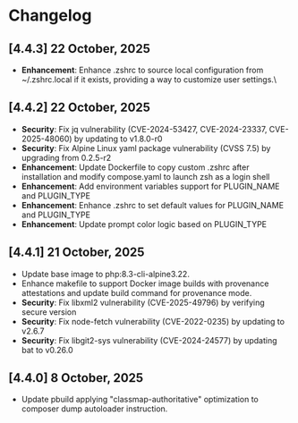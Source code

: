 # Changelog

## [4.4.3] 22 October, 2025

- **Enhancement**: Enhance .zshrc to source local configuration from ~/.zshrc.local if it exists, providing a way to customize user settings.\

## [4.4.2] 22 October, 2025

- **Security**: Fix jq vulnerability (CVE-2024-53427, CVE-2024-23337, CVE-2025-48060) by updating to v1.8.0-r0
- **Security**: Fix Alpine Linux yaml package vulnerability (CVSS 7.5) by upgrading from 0.2.5-r2
- **Enhancement**: Update Dockerfile to copy custom .zshrc after installation and modify compose.yaml to launch zsh as a login shell
- **Enhancement**: Add environment variables support for PLUGIN_NAME and PLUGIN_TYPE
- **Enhancement**: Enhance .zshrc to set default values for PLUGIN_NAME and PLUGIN_TYPE
- **Enhancement**: Update prompt color logic based on PLUGIN_TYPE

## [4.4.1] 21 October, 2025

- Update base image to php:8.3-cli-alpine3.22.
- Enhance makefile to support Docker image builds with provenance attestations and update build command for provenance mode.
- **Security**: Fix libxml2 vulnerability (CVE-2025-49796) by verifying secure version
- **Security**: Fix node-fetch vulnerability (CVE-2022-0235) by updating to v2.6.7
- **Security**: Fix libgit2-sys vulnerability (CVE-2024-24577) by updating bat to v0.26.0

## [4.4.0] 8 October, 2025

- Update pbuild applying "classmap-authoritative" optimization to composer dump autoloader instruction.
